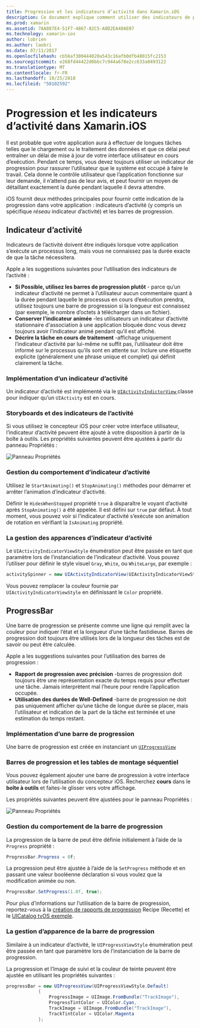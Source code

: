 ```yaml
---
title: Progression et les indicateurs d’activité dans Xamarin.iOS
description: Ce document explique comment utiliser des indicateurs de progression et d’activité dans Xamarin.iOS. Il décrit comment les utiliser à la fois par programmation et avec un storyboard.
ms.prod: xamarin
ms.assetid: 7AA887E4-51F7-4867-82C5-A8D2EA48AE07
ms.technology: xamarin-ios
author: lobrien
ms.author: laobri
ms.date: 07/11/2017
ms.openlocfilehash: cb56af300444020a543c16afb0dfb48015fc2153
ms.sourcegitcommit: e268fd44422d0bbc7c944a678e2cc633a0493122
ms.translationtype: MT
ms.contentlocale: fr-FR
ms.lasthandoff: 10/25/2018
ms.locfileid: "50102592"
---
```

# <a name="progress-and-activity-indicators-in-xamarinios"></a>Progression et les indicateurs d’activité dans Xamarin.iOS

Il est probable que votre application aura à effectuer de longues tâches telles que le chargement ou le traitement des données et que ce délai peut entraîner un délai de mise à jour de votre interface utilisateur en cours d’exécution. Pendant ce temps, vous devez toujours utiliser un indicateur de progression pour rassurer l’utilisateur que le système est occupé à faire le travail. Cela donne le contrôle utilisateur que l’application fonctionne sur leur demande, il n’attend pas de leur avis, et peut fournir un moyen de détaillant exactement la durée pendant laquelle il devra attendre.

iOS fournit deux méthodes principales pour fournir cette indication de la progression dans votre application : indicateurs d’activité (y compris un spécifique _réseau_ indicateur d’activité) et les barres de progression.

## <a name="activity-indicator"></a>Indicateur d’activité

Indicateurs de l’activité doivent être indiqués lorsque votre application s’exécute un processus long, mais vous ne connaissez pas la durée exacte de que la tâche nécessitera.

Apple a les suggestions suivantes pour l’utilisation des indicateurs de l’activité :

- **Si Possible, utilisez les barres de progression plutôt** - parce qu’un indicateur d’activité ne permet à l’utilisateur aucun commentaire quant à la durée pendant laquelle le processus en cours d’exécution prendra, utilisez toujours une barre de progression si la longueur est connaissez (par exemple, le nombre d’octets à télécharger dans un fichier).
- **Conserver l’indicateur animée** -les utilisateurs un indicateur d’activité stationnaire d'association à une application bloquée donc vous devez toujours avoir l’indicateur animé pendant qu’il est affiché.
- **Décrire la tâche en cours de traitement** -affichage uniquement l’indicateur d’activité par lui-même ne suffit pas, l’utilisateur doit être informé sur le processus qu’ils sont en attente sur. Inclure une étiquette explicite (généralement une phrase unique et complet) qui définit clairement la tâche.

### <a name="implementing-an-activity-indicator"></a>Implémentation d’un indicateur d’activité

Un indicateur d’activité est implémenté via le [ `UIActivityIndictorView` ](https://developer.xamarin.com/api/type/UIKit.UIActivityIndicatorView/) classe pour indiquer qu’un `UIActivity` est en cours.

### <a name="activity-indicators-and-storyboards"></a>Storyboards et des indicateurs de l’activité

Si vous utilisez le concepteur iOS pour créer votre interface utilisateur, l’indicateur d’activité peuvent être ajouté à votre disposition à partir de la boîte à outils. Les propriétés suivantes peuvent être ajustées à partir du panneau Propriétés :

![Panneau Propriétés](progress-activity-indicator-images/progress-indicator1.png)

### <a name="managing-activity-indicator-behavior"></a>Gestion du comportement d’indicateur d’activité

Utilisez le `StartAnimating()` et `StopAnimating()` méthodes pour démarrer et arrêter l’animation d’indicateur d’activité.

Définir le `HidesWhenStopped` propriété `true` à disparaître le voyant d’activité après `StopAnimating()` a été appelée. Il est défini sur `true` par défaut. À tout moment, vous pouvez voir si l’indicateur d’activité s’exécute son animation de rotation en vérifiant la `IsAnimating` propriété. 


### <a name="managing-activity-indicator-appearances"></a>La gestion des apparences d’indicateur d’activité

Le `UIActivityIndicatorViewStyle` énumération peut être passée en tant que paramètre lors de l’instanciation de l’indicateur d’activité. Vous pouvez l’utiliser pour définir le style visuel `Gray`, `White`, ou `WhiteLarge`, par exemple :

```csharp
activitySpinner = new UIActivityIndicatorView(UIActivityIndicatorViewStyle.WhiteLarge);
```

Vous pouvez remplacer la couleur fournie par `UIActivityIndicatorViewStyle` en définissant le `Color` propriété.

## <a name="progress-bar"></a>ProgressBar

Une barre de progression se présente comme une ligne qui remplit avec la couleur pour indiquer l’état et la longueur d’une tâche fastidieuse. Barres de progression doit toujours être utilisés lors de la longueur des tâches est de savoir ou peut être calculée.

Apple a les suggestions suivantes pour l’utilisation des barres de progression :

- **Rapport de progression avec précision** -barres de progression doit toujours être une représentation exacte du temps requis pour effectuer une tâche. Jamais interprètent mal l’heure pour rendre l’application occupée.
- **Utilisation des durées de Well-Defined** -barre de progression ne doit pas uniquement afficher qu’une tâche de longue durée se placer, mais l’utilisateur et indication de la part de la tâche est terminée et une estimation du temps restant.

### <a name="implementing-an-progress-bar"></a>Implémentation d’une barre de progression

Une barre de progression est créée en instanciant un [`UIProgressView`](https://developer.xamarin.com/api/type/UIKit.UIProgressView/)

### <a name="progress-bars-and-storyboards"></a>Barres de progression et les tables de montage séquentiel

Vous pouvez également ajouter une barre de progression à votre interface utilisateur lors de l’utilisation du concepteur iOS. Recherchez **cours** dans le **boîte à outils** et faites-le glisser vers votre affichage.

Les propriétés suivantes peuvent être ajustées pour le panneau Propriétés :

![Panneau Propriétés](progress-activity-indicator-images/progress-indicator3.png)


### <a name="managing-progress-bar-behavior"></a>Gestion du comportement de la barre de progression

La progression de la barre de peut être définie initialement à l’aide de la `Progress` propriété :

```csharp
ProgressBar.Progress = 0f;
```

La progression peut être ajustée à l’aide de la `SetProgress` méthode et en passant une valeur booléenne déclaration si vous voulez que la modification animée ou non.

```csharp
ProgressBar.SetProgress(1.0f, true);
```

Pour plus d’informations sur l’utilisation de la barre de progression, reportez-vous à la [création de rapports de progression](https://github.com/xamarin/recipes/tree/master/Recipes/cross-platform/networking/download_progress) Recipe (Recette) et le [UICatalog tvOS exemple](https://developer.xamarin.com/samples/monotouch/tvos/UICatalog/).

### <a name="managing-progress-bar-appearance"></a>La gestion d’apparence de la barre de progression

Similaire à un indicateur d’activité, le `UIProgressViewStyle` énumération peut être passée en tant que paramètre lors de l’instanciation de la barre de progression.

La progression et l’Image de suivi et la couleur de teinte peuvent être ajustée en utilisant les propriétés suivantes :

```csharp
progressBar = new UIProgressView(UIProgressViewStyle.Default)
            {
                ProgressImage = UIImage.FromBundle("TrackImage"),
                ProgressTintColor = UIColor.Cyan,
                TrackImage = UIImage.FromBundle("TrackImage"),
                TrackTintColor = UIColor.Magenta
            }; 
```




